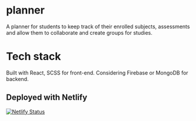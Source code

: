 # planner
A planner for students to keep track of their enrolled subjects, assessments and allow them to collaborate and create groups for studies.  

# Tech stack
Built with React, SCSS for front-end. Considering Firebase or MongoDB for backend.

## Deployed with Netlify
[![Netlify Status](https://api.netlify.com/api/v1/badges/38b80c09-287e-4fb9-9577-3a05faba90c0/deploy-status)](https://app.netlify.com/sites/abbdab-planner/deploys)
